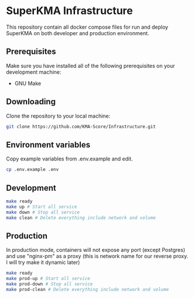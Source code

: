 # SuperKMA Infrastructure

This repository contain all docker compose files for run and deploy SuperKMA on both developer and production environment.

## Prerequisites

Make sure you have installed all of the following prerequisites on your development machine:
- GNU Make

## Downloading

Clone the repository to your local machine:

```bash
git clone https://github.com/KMA-Score/Infrastructure.git
```

## Environment variables

Copy example variables from .env.example and edit.

```bash
cp .env.example .env
```

## Development

```bash
make ready
make up # Start all service
make down # Stop all service
make clean # Delete everything include network and volume
```

## Production
In production mode, containers will not expose any port (except Postgres) and use "nginx-pm" as a proxy (this is network name for our reverse proxy. I will try make it dynamic later)

```bash
make ready
make prod-up # Start all service
make prod-down # Stop all service
make prod-clean # Delete everything include network and volume
```